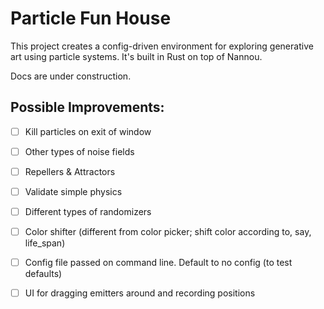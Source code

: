 
# Particle Fun House

This project creates a config-driven environment for exploring generative art using particle systems. It's built in Rust on top of Nannou.

Docs are under construction.

## Possible Improvements:

- [ ] Kill particles on exit of window
- [ ] Other types of noise fields
- [ ] Repellers & Attractors
- [ ] Validate simple physics
- [ ] Different types of randomizers
- [ ] Color shifter (different from color picker; shift color according to, say, life_span)
- [ ] Config file passed on command line. Default to no config (to test defaults)
- [ ] UI for dragging emitters around and recording positions


